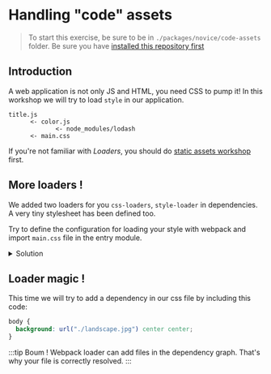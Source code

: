 # Handling "code" assets

> To start this exercise, be sure to be in `./packages/novice/code-assets` folder.
> Be sure you have [installed this repository first](./README.md#install)

## Introduction

A web application is not only JS and HTML, you need CSS to pump it!
In this workshop we will try to load `style` in our application.

```
title.js
      <- color.js
             <- node_modules/lodash
      <- main.css
```

If you're not familiar with _Loaders_, you should do [static assets workshop](./static-assets.md) first.

## More loaders !

We added two loaders for you `css-loaders`, `style-loader` in dependencies.
A very tiny stylesheet has been defined too.

Try to define the configuration for loading your style with webpack and import `main.css` file in the entry module.

<details>
<summary>Solution</summary>

```js{24-27}
const path = require("path");

module.exports = {
  entry: "./src/title.js", // The source module of our dependency graph
  output: {
    // Configuration of what we tell webpack to generate (here, a ./dist/main.js file)
    filename: "main.js",
    path: path.resolve(__dirname, "dist")
  },
  module: {
    rules: [
      {
        test: /\.jpg$/,
        use: [
          {
            loader: "file-loader",
            options: {
              outputPath: "assets",
              publicPath: "dist/assets"
            }
          }
        ]
      },
      {
        test: /\.css$/,
        use: ["style-loader", "css-loader"]
      }
    ]
  }
};
```

:::tip
You should look at the generated bundle. There is no generated CSS file. The CSS should be in the JS bundle.
:::

</details>

## Loader magic !

This time we will try to add a dependency in our css file by including this code:

```css
body {
  background: url("./landscape.jpg") center center;
}
```

:::tip
Boum ! Webpack loader can add files in the dependency graph.
That's why your file is correctly resolved.
:::
